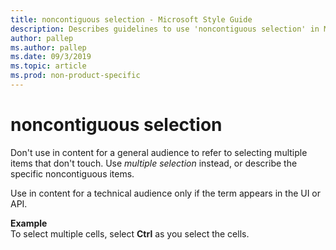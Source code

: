 ```yaml
---
title: noncontiguous selection - Microsoft Style Guide
description: Describes guidelines to use 'noncontiguous selection' in Microsoft documents and provides examples.
author: pallep
ms.author: pallep
ms.date: 09/3/2019
ms.topic: article
ms.prod: non-product-specific
---
```


# noncontiguous selection

Don't use in content for a general audience to refer to selecting multiple items that don't touch. Use *multiple selection* instead, or describe the specific noncontiguous items. 

Use in content for a technical audience only if the term appears in the UI or API. 

**Example**  
To select multiple cells, select **Ctrl** as you select the cells. 
